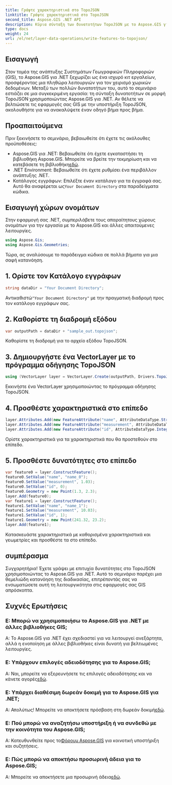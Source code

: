 ```yaml
---
title: Γράψτε χαρακτηριστικά στο TopoJSON
linktitle: Γράψτε χαρακτηριστικά στο TopoJSON
second_title: Aspose.GIS .NET API
description: Κύρια σύνταξη των δυνατοτήτων TopoJSON με το Aspose.GIS για .NET. Ακολουθήστε το βήμα προς βήμα σεμινάριο μας. Αναβαθμίστε τις εφαρμογές GIS σας.
type: docs
weight: 24
url: /el/net/layer-data-operations/write-features-to-topojson/
---
```

## Εισαγωγή
Στον τομέα της ανάπτυξης Συστημάτων Γεωγραφικών Πληροφοριών (GIS), το Aspose.GIS για .NET ξεχωρίζει ως ένα ισχυρό κιτ εργαλείων, προσφέροντας μια πληθώρα λειτουργιών για τον χειρισμό χωρικών δεδομένων. Μεταξύ των πολλών δυνατοτήτων του, αυτό το σεμινάριο εστιάζει σε μια συγκεκριμένη εργασία: τη σύνταξη δυνατοτήτων σε μορφή TopoJSON χρησιμοποιώντας Aspose.GIS για .NET. Αν θέλετε να βελτιώσετε τις εφαρμογές σας GIS με την υποστήριξη TopoJSON, ακολουθήστε για να ανακαλύψετε έναν οδηγό βήμα προς βήμα.
## Προαπαιτούμενα
Πριν ξεκινήσετε το σεμινάριο, βεβαιωθείτε ότι έχετε τις ακόλουθες προϋποθέσεις:
-  Aspose.GIS για .NET: Βεβαιωθείτε ότι έχετε εγκαταστήσει τη βιβλιοθήκη Aspose.GIS. Μπορείτε να βρείτε την τεκμηρίωση και να κατεβάσετε τη βιβλιοθήκη[εδώ](https://reference.aspose.com/gis/net/).
- .NET Environment: Βεβαιωθείτε ότι έχετε ρυθμίσει ένα περιβάλλον ανάπτυξης .NET.
-  Κατάλογος εγγράφων: Επιλέξτε έναν κατάλογο για τα έγγραφά σας. Αυτό θα αναφέρεται ως`Your Document Directory` στα παραδείγματα κώδικα.
## Εισαγωγή χώρων ονομάτων
Στην εφαρμογή σας .NET, συμπεριλάβετε τους απαραίτητους χώρους ονομάτων για την εργασία με το Aspose.GIS και άλλες απαιτούμενες λειτουργίες.
```csharp
using Aspose.Gis;
using Aspose.Gis.Geometries;
```
Τώρα, ας αναλύσουμε το παράδειγμα κώδικα σε πολλά βήματα για μια σαφή κατανόηση.
## 1. Ορίστε τον Κατάλογο εγγράφων
```csharp
string dataDir = "Your Document Directory";
```
 Αντικαθιστώ`"Your Document Directory"` με την πραγματική διαδρομή προς τον κατάλογο εγγράφων σας.
## 2. Καθορίστε τη διαδρομή εξόδου
```csharp
var outputPath = dataDir + "sample_out.topojson";
```
Καθορίστε τη διαδρομή για το αρχείο εξόδου TopoJSON.
## 3. Δημιουργήστε ένα VectorLayer με το πρόγραμμα οδήγησης TopoJSON
```csharp
using (VectorLayer layer = VectorLayer.Create(outputPath, Drivers.TopoJson))
```
Εκκινήστε ένα VectorLayer χρησιμοποιώντας το πρόγραμμα οδήγησης TopoJSON.
## 4. Προσθέστε χαρακτηριστικά στο επίπεδο
```csharp
layer.Attributes.Add(new FeatureAttribute("name", AttributeDataType.String));
layer.Attributes.Add(new FeatureAttribute("measurement", AttributeDataType.Double));
layer.Attributes.Add(new FeatureAttribute("id", AttributeDataType.Integer));
```
Ορίστε χαρακτηριστικά για τα χαρακτηριστικά που θα προστεθούν στο επίπεδο.
## 5. Προσθέστε δυνατότητες στο επίπεδο
```csharp
var feature0 = layer.ConstructFeature();
feature0.SetValue("name", "name_0");
feature0.SetValue("measurement", 1.03);
feature0.SetValue("id", 0);
feature0.Geometry = new Point(1.3, 2.3);
layer.Add(feature0);
var feature1 = layer.ConstructFeature();
feature1.SetValue("name", "name_1");
feature1.SetValue("measurement", 10.03);
feature1.SetValue("id", 1);
feature1.Geometry = new Point(241.32, 23.2);
layer.Add(feature1);
```
Κατασκευάστε χαρακτηριστικά με καθορισμένα χαρακτηριστικά και γεωμετρίες και προσθέστε τα στο επίπεδο.
## συμπέρασμα
Συγχαρητήρια! Έχετε γράψει με επιτυχία δυνατότητες στο TopoJSON χρησιμοποιώντας το Aspose.GIS για .NET. Αυτό το σεμινάριο παρέχει μια θεμελιώδη κατανόηση της διαδικασίας, επιτρέποντάς σας να ενσωματώσετε αυτή τη λειτουργικότητα στις εφαρμογές σας GIS απρόσκοπτα.
## Συχνές Ερωτήσεις
### Ε: Μπορώ να χρησιμοποιήσω το Aspose.GIS για .NET με άλλες βιβλιοθήκες GIS;
Α: Το Aspose.GIS για .NET έχει σχεδιαστεί για να λειτουργεί ανεξάρτητα, αλλά η ενοποίηση με άλλες βιβλιοθήκες είναι δυνατή για βελτιωμένες λειτουργίες.
### Ε: Υπάρχουν επιλογές αδειοδότησης για το Aspose.GIS;
 Α: Ναι, μπορείτε να εξερευνήσετε τις επιλογές αδειοδότησης και να κάνετε αγορές[εδώ](https://purchase.aspose.com/buy).
### Ε: Υπάρχει διαθέσιμη δωρεάν δοκιμή για το Aspose.GIS για .NET;
 Α: Απολύτως! Μπορείτε να αποκτήσετε πρόσβαση στη δωρεάν δοκιμή[εδώ](https://releases.aspose.com/).
### Ε: Πού μπορώ να αναζητήσω υποστήριξη ή να συνδεθώ με την κοινότητα του Aspose.GIS;
 Α: Κατευθυνθείτε προς το[Φόρουμ Aspose.GIS](https://forum.aspose.com/c/gis/33) για κοινοτική υποστήριξη και συζητήσεις.
### Ε: Πώς μπορώ να αποκτήσω προσωρινή άδεια για το Aspose.GIS;
 Α: Μπορείτε να αποκτήσετε μια προσωρινή άδεια[εδώ](https://purchase.aspose.com/temporary-license/).